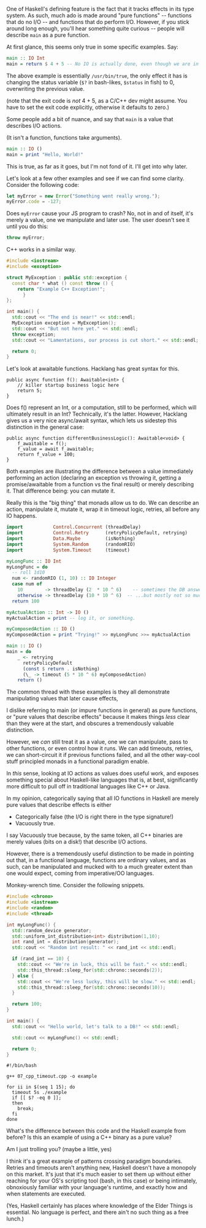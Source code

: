One of Haskell's defining feature is the fact that it tracks effects in its type system. As such, much ado is made around "pure functions" -- functions that do no I/O -- and functions that do perform I/O. However, if you stick around long enough, you'll hear something quite curious -- people will describe `main` as a pure function.

At first glance, this seems only true in some specific examples. Say:

```haskell 
main :: IO Int
main = return $ 4 + 5 -- No IO is actually done, even though we are in the IO Monad.
```

The above example is essentially `/usr/bin/true`, the only effect it has is changing the status variable (`$?` in bash-likes, `$status` in fish) to 0, overwriting the previous value.

(note that the exit code is *not* 4 + 5, as a C/C++ dev might assume. You have to set the exit code explicitly, otherwise it defaults to zero.)

Some people add a bit of nuance, and say that `main` is a value that describes I/O actions.

(It isn't a function, functions take arguments).


```haskell
main :: IO ()
main = print "Hello, World!"
```

This is true, as far as it goes, but I'm not fond of it. I'll get into why later.

Let's look at a few other examples and see if we can find some clarity. Consider the following code:

```javascript
let myError = new Error("Something went really wrong.");
myError.code = -127;
```

Does `myError` cause your JS program to crash? No, not in and of itself, it's merely a value, one we manipulate and later use. The user doesn't see it until you do this:

```javascript 
throw myError;
```

C++ works in a similar way.

```C++
#include <iostream>
#include <exception>

struct MyException : public std::exception {
  const char * what () const throw () {
    return "Example C++ Exception!";
      }
};

int main() {
  std::cout << "The end is near!" << std::endl;
  MyException exception = MyException();
  std::cout << "But not here yet." << std::endl;
  throw exception;
  std::cout << "Lamentations, our process is cut short." << std::endl;

  return 0;
}
```

Let's look at awaitable functions. Hacklang has great syntax for this.

```hack
public async function f(): Awaitable<int> {
    // killer startup business logic here
    return 5;
}
```

Does f() represent an Int, or a computation, still to be performed, which will ultimately result in an Int? Technically, it's the latter. However, Hacklang gives us a very nice async/await syntax, which lets us sidestep this distinction in the general case:

```hack
public async function differentBusinessLogic(): Awaitable<void> {
    f_awaitable = f();
    f_value = await f_awaitable;
    return f_value + 100;
}
```

Both examples are illustrating the difference between a value immediately performing an action (declaring an exception vs throwing it, getting a promise/awaitable from a function vs the final result) or merely describing it. That difference being: you can mutate it.

Really this is the "big thing" that monads allow us to do. We can describe an action, manipulate it, mutate it, wrap it in timeout logic, retries, all before any IO happens.

```haskell
import           Control.Concurrent (threadDelay)
import           Control.Retry      (retryPolicyDefault, retrying)
import           Data.Maybe         (isNothing)
import           System.Random      (randomRIO)
import           System.Timeout     (timeout)

myLongFunc :: IO Int
myLongFunc = do
  -- roll 1d10
  num <- randomRIO (1, 10) :: IO Integer
  case num of
    10        -> threadDelay (2  * 10 ^ 6)    -- sometimes the DB answers really fast!
    otherwise -> threadDelay (10 * 10 ^ 6)  -- ...but mostly not so much.
  return 100

myActualAction :: Int -> IO ()
myActualAction = print -- log it, or something.

myComposedAction :: IO ()
myComposedAction = print "Trying!" >> myLongFunc >>= myActualAction

main :: IO ()
main = do
    _ <- retrying
      retryPolicyDefault
      (const $ return . isNothing)
      (\_ -> timeout (5 * 10 ^ 6) myComposedAction)
    return ()
```

The common thread with these examples is they all demonstrate manipulating values that later cause effects, 

I dislike referring to main (or impure functions in general) as pure functions, or "pure values that describe effects" because it makes things *less* clear than they were at the start, and obscures a tremendously valuable distinction.

However, we *can* still treat it as a value, one we can manipulate, pass to other functions, or even control how it runs. We can add timeouts, retries, we can short-circuit it if previous functions failed, and all the other way-cool stuff principled monads in a functional paradigm enable.

In *this* sense, looking at IO actions as values does useful work, and exposes something special about Haskell-like languages that is, at best, significantly more difficult to pull off in traditional languages like C++ or Java.

In my opinion, categorically saying that all IO functions in Haskell are merely pure values that describe effects is either 
  * Categorically false (the I/O is right there in the type signature!)
  * Vacuously true.

I say Vacuously true because, by the same token, all C++ binaries are merely values (bits on a disk!) that describe I/O actions. 

However, there is a tremendously useful distinction to be made in pointing out that, in a functional language, functions are ordinary values, and as such, can be manipulated and mucked with to a much greater extent than one would expect, coming from imperative/OO languages.

Monkey-wrench time. Consider the following snippets.


```C++
#include <chrono>
#include <iostream>
#include <random>
#include <thread>

int myLongFunc() {
  std::random_device generator;
  std::uniform_int_distribution<int> distribution(1,10);
  int rand_int = distribution(generator);
  std::cout << "Random int result: " << rand_int << std::endl;

  if (rand_int == 10) {
    std::cout << "We're in luck, this will be fast." << std::endl;
    std::this_thread::sleep_for(std::chrono::seconds(2));
  } else {
    std::cout << "We're less lucky, this will be slow." << std::endl;
    std::this_thread::sleep_for(std::chrono::seconds(10));
  }

  return 100;
}

int main() {
  std::cout << "Hello world, let's talk to a DB!" << std::endl;

  std::cout << myLongFunc() << std::endl;

  return 0;
}
```

```shell
#!/bin/bash

g++ 07_cpp_timeout.cpp -o example

for ii in $(seq 1 15); do
  timeout 5s ./example
  if [[ $? -eq 0 ]];
  then
    break;
  fi
done
```

What's the difference between this code and the Haskell example from before? Is this an example of using a C++ binary as a pure value?

Am I just trolling you? (maybe a little, yes)

I think it's a great example of patterns crossing paradigm boundaries. Retries and timeouts aren't anything new, Haskell doesn't have a monopoly on this market. It's just that it's much easier to set them up without either reaching for your OS's scripting tool (bash, in this case) or being intimately, obnoxiously familiar with your language's runtime, and exactly how and when statements are executed.

(Yes, Haskell certainly has places where knowledge of the Elder Things is essential. No language is perfect, and there ain't no such thing as a free lunch.)
